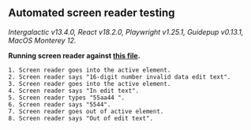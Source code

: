 ## Automated screen reader testing

_Intergalactic v13.4.0, React v18.2.0, Playwright v1.25.1,
Guidepup v0.13.1, MacOS Monterey 12._

**Running screen reader against [this file](https://github.com/semrush/intergalactic/blob/master/website/docs/components/input-mask/examples/basic.jsx).**

```
1. Screen reader goes into the active element.
2. Screen reader says "16-digit number invalid data edit text".
3. Screen reader goes into the active element.
4. Screen reader says "In edit text".
5. Screen reader types "55aa44 ".
6. Screen reader says "5544".
7. Screen reader goes out of active element.
8. Screen reader says "Out of edit text".
```
